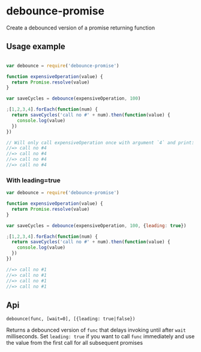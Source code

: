 # debounce-promise

Create a debounced version of a promise returning function

## Usage example

```js

var debounce = require('debounce-promise')

function expensiveOperation(value) {
  return Promise.resolve(value)
}

var saveCycles = debounce(expensiveOperation, 100)

;[1,2,3,4].forEach(function(num) {
  return saveCycles('call no #' + num).then(function(value) {
    console.log(value)
  })
})

// Will only call expensiveOperation once with argument `4` and print:
//=> call no #4
//=> call no #4
//=> call no #4
//=> call no #4
```

### With leading=true

```js
var debounce = require('debounce-promise')

function expensiveOperation(value) {
  return Promise.resolve(value)
}

var saveCycles = debounce(expensiveOperation, 100, {leading: true})

;[1,2,3,4].forEach(function(num) {
  return saveCycles('call no #' + num).then(function(value) {
    console.log(value)
  })
})

//=> call no #1
//=> call no #1
//=> call no #1
//=> call no #1
```

## Api
`debounce(func, [wait=0], [{leading: true|false})`

Returns a debounced version of `func` that delays invoking until after `wait` milliseconds. Set `leading: true` if you 
want to call `func` immediately and use the value from the first call for all subsequent promises
